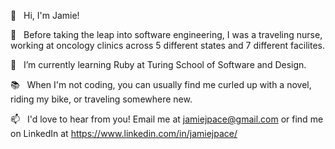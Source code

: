 👋&nbsp; &nbsp;Hi, I'm Jamie! 

🧬&nbsp; &nbsp;Before taking the leap into software engineering, I was a traveling nurse, working at oncology clinics across 5 different states and 7 different facilites.

🌱&nbsp; &nbsp;I’m currently learning Ruby at Turing School of Software and Design.

📚&nbsp; &nbsp;When I'm not coding, you can usually find me curled up with a novel, riding my bike, or traveling somewhere new. 

📫&nbsp; &nbsp;I'd love to hear from you! Email me at jamiejpace@gmail.com or find me on LinkedIn at https://www.linkedin.com/in/jamiejpace/

<!---
jamiejpace/jamiejpace is a ✨ special ✨ repository because its `README.md` (this file) appears on your GitHub profile.
You can click the Preview link to take a look at your changes.
--->
